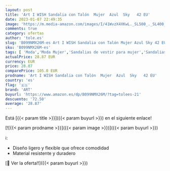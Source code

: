 ```yaml
---
layout: post
title: 'Art I WISH Sandalia con Talón  Mujer  Azul  Sky   42 EU'
date: 2023-01-07 22:49:35
image: 'https://m.media-amazon.com/images/I/41WvzX4XKwL._SL500_._SL400_.jpg'
comments: true
category: ofertas
author: 'tole.es'
slug: 'B099NMX26M-es Art I WISH Sandalia con Talón Mujer Azul Sky 42 EU'
sku: 'B099NMX26M-es'
tags: [ 'Moda','Moda Mujer','Sandalias de vestir para mujer','Sandalias y palas de mujer','Zapatos para mujer','art','sandalia','🇪🇸', ]
actualPrice: 28.87 EUR
currency: EUR
price: 28.87
comparePrice: 105.0 EUR
prodname: 'Art I WISH Sandalia con Talón  Mujer  Azul  Sky   42 EU'
country: 'es'
flag: '🇪🇸'
brand: 'ART'
buyurl: 'https://www.amazon.es/dp/B099NMX26M/?tag=tolees-21'
descuento: '72.50'
average: '28.87'
---
```


Está [{{< param title >}}]({{< param buyurl >}}) en el siguiente enlace!

[![{{< param prodname >}}]({{< param image >}})]({{< param buyurl >}})

ℹ️:

- Diseño ligero y flexible que ofrece comodidad
- Material resistente y duradero

[🛒 Ver la oferta!!]({{< param buyurl >}})
